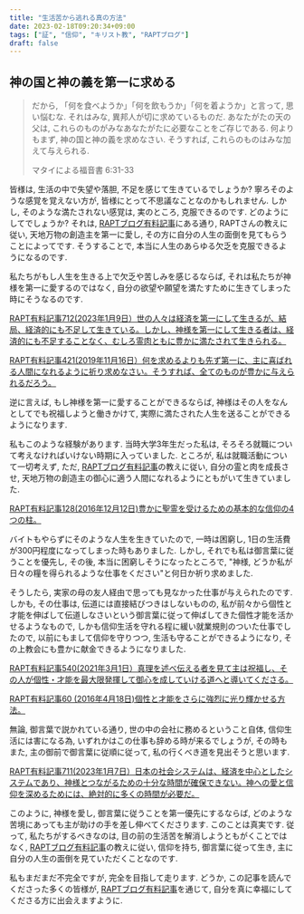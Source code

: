 ```yaml
---
title: "生活苦から逃れる真の方法"
date: 2023-02-18T09:20:34+09:00
tags: ["証", "信仰", "キリスト教", "RAPTブログ"]
draft: false
---
```


## 神の国と神の義を第一に求める
> だから, 「何を食べようか」「何を飲もうか」「何を着ようか」と言って,
> 思い悩むな. それはみな, 異邦人が切に求めているものだ. 
> あなたがたの天の父は, これらのものがみなあなたがたに必要なことをご存じである.
> 何よりもまず, 神の国と神の義を求めなさい. そうすれば, 
> これらのものはみな加えて与えられる.
>
> マタイによる福音書 6:31-33

皆様は, 生活の中で失望や落胆, 不足を感じて生きているでしょうか? 
寧ろそのような感覚を覚えない方が, 皆様にとって不思議なことなのかもしれません.
しかし, そのような満たされない感覚は, 実のところ, 克服できるのです. 
どのようにしてでしょうか? それは, 
[RAPTブログ有料記事](https://rapt-neo.com/?page_id=30947)にある通り, RAPTさんの教えに従い,
天地万物の創造主を第一に愛し, その方に自分の人生の面倒を見てもらうことによってです.
そうすることで, 本当に人生のあらゆる欠乏を克服できるようになるのです.

私たちがもし人生を生きる上で欠乏や苦しみを感じるならば, それは私たちが神様を第一に愛するのではなく,
自分の欲望や願望を満たすために生きてしまった時にそうなるのです. 

[ RAPT有料記事712(2023年1月9日）世の人々は経済を第一にして生きるが、結局、経済的にも不足して生きている。しかし、神様を第一にして生きる者は、経済的にも不足することなく、むしろ霊肉ともに豊かに満たされて生きられる。](https://rapt-neo.com/?p=57787)

[RAPT有料記事421(2019年11月16日）何を求めるよりも先ず第一に、主に喜ばれる人間になれるように祈り求めなさい。そうすれば、全てのものが豊かに与えられるだろう。](https://rapt-neo.com/?p=51974)

逆に言えば, もし神様を第一に愛することができるならば, 神様はその人をなんとしてでも祝福しようと働きかけて,
実際に満たされた人生を送ることができるようになります.

私もこのような経験があります. 
当時大学3年生だった私は, そろそろ就職について考えなければいけない時期に入っていました.
ところが, 私は就職活動について一切考えず, ただ, [RAPTブログ有料記事](https://rapt-neo.com/?page_id=30947)の教えに従い,
自分の霊と肉を成長させ, 天地万物の創造主の御心に適う人間になれるようにともがいて生きていました.

[RAPT有料記事128(2016年12月12日)豊かに聖霊を受けるための基本的な信仰の4つの柱。](https://rapt-neo.com/?p=41313)

バイトもやらずにそのような人生を生きていたので, 一時は困窮し, 1日の生活費が300円程度になってしまった時もありました.
しかし, それでも私は御言葉に従うことを優先し, その後, 本当に困窮しそうになったところで,
"神様, どうか私が日々の糧を得られるような仕事をください"と何日か祈り求めました. 

そうしたら, 実家の母の友人経由で思っても見なかった仕事が与えられたのです. しかも, その仕事は, 伝道には直接結びつきはしないものの, 
私が前々から個性と才能を伸ばして伝道しなさいという御言葉に従って伸ばしてきた個性才能を活かせるようなもので,
しかも信仰生活を守れる程に緩い就業規則のついた仕事でしたので, 
以前にもまして信仰を守りつつ, 生活も守ることができるようになり, その上教会にも豊かに献金できるようになりました.

[RAPT有料記事540(2021年3月1日）真理を述べ伝える者を見て主は祝福し、その人が個性・才能を最大限発揮して御心を成していける道へと導いてくださる。](https://rapt-neo.com/?p=54529)

[RAPT有料記事60 (2016年4月18日)個性と才能をさらに強烈に光り輝かせる方法。](https://rapt-neo.com/?p=37575)

無論, 御言葉で説かれている通り, 世の中の会社に務めるということ自体, 信仰生活には害になる為, 
いずれかはこの仕事も辞める時が来るでしょうが, その時もまた, 主の御前で御言葉に従順に従って, 私の行くべき道を見出そうと思います.

[RAPT有料記事711(2023年1月7日）日本の社会システムは、経済を中心としたシステムであり、神様とつながるための十分な時間が確保できない。神への愛と信仰を深めるためには、絶対的に多くの時間が必要だ。](https://rapt-neo.com/?p=57772)

このように, 神様を愛し, 御言葉に従うことを第一優先にするならば, どのような苦境にあっても主が助けの手を差し伸べてくださります.
このことは真実です.
従って, 私たちがするべきなのは, 目の前の生活苦を解消しようともがくことではなく, [RAPTブログ有料記事](https://rapt-neo.com/?page_id=30947)の教えに従い,
信仰を持ち, 御言葉に従って生き, 主に自分の人生の面倒を見ていただくことなのです. 


私もまだまだ不完全ですが, 完全を目指して走ります. どうか, この記事を読んでくださった多くの皆様が,
[RAPTブログ有料記事](https://rapt-neo.com/?page_id=30947)を通じて, 自分を真に幸福にしてくださる方に出会えますように.
